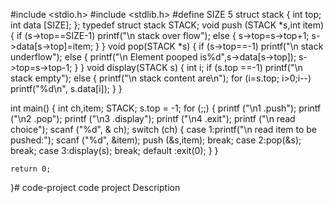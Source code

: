 #include <stdio.h>
#include <stdlib.h>
#define SIZE 5
struct stack
{
    int top;
    int data [SIZE];
};
typedef struct stack STACK;
void push (STACK *s,int item)
{
    if (s->top==SIZE-1)
        printf("\n stack over flow");
    else
    {
        s->top=s->top+1;
        s->data[s->top]=item;
    }
}
  void pop(STACK *s)
{
    if (s->top==-1)
        printf("\n stack underflow");
    else
    {
        printf("\n Element pooped is%d",s->data[s->top]);
        s->top=s->top-1;
    }
}
void display(STACK s)
{
    int i;
    if (s.top ==-1)
        printf("\n stack empty");
    else
    {
        printf("\n stack content are\n");
        for (i=s.top; i>0;i--)
            printf("%d\n", s.data[i]);
    }
}

int main()
{
    int ch,item;
    STACK;
    s.top = -1;
    for (;;)
    {
        printf ("\n1 .push");
        printf ("\n2 .pop");
        printf ("\n3 .display");
        printf ("\n4 .exit");
        printf ("\n read choice");
        scanf ("%d", & ch);
        switch (ch)
        {
            case 1:printf("\n read item to be pushed:");
            scanf ("%d", &item);
            push (&s,item);
            break;
            case 2:pop(&s);
            break;
            case 3:display(s);
            break;
            default :exit(0);
        }
    }

    return 0;
}# code-project
code project Description
